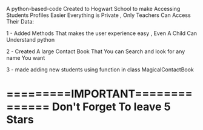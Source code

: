 A python-based-code Created to Hogwart School to make Accessing Students Profiles Easier
Everything is Private , Only Teachers Can Access Their Data:

  1 - Added Methods That makes the user experience easy , Even A Child Can Understand python

  2 - Created A large Contact Book That You can Search and look for any name You want

  3 - made adding new students using function in class MagicalContactBook



=========IMPORTANT==============
                      Don't Forget To leave 5 Stars
================================
